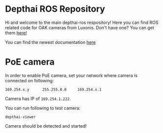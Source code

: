 # Depthai ROS Repository
Hi and welcome to the main depthai-ros respository! Here you can find ROS related code for OAK cameras from Luxonis. Don't have one? You can get them [here!](https://shop.luxonis.com/)

You can find the newest documentation [here](https://docs-beta.luxonis.com/software/ros/depthai-ros/intro/)


# PoE camera

In order to enable PoE camera, set your network where camera is connected on following: 

```
169.254.x.y      255.255.0.0     169.254.x.1
```

Camera has IP of `169.254.1.222`. 

You can run following to test camera: 

```
depthai-viewer
```

Camera should be detected and started!
